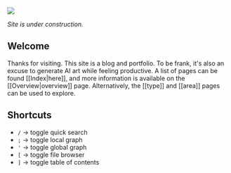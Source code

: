 <img src="https://i.redd.it/7jjfah4tbkja1.jpg" class="header-image">

*Site is under construction.*

## Welcome
Thanks for visiting. This site is a blog and portfolio. To be frank, it's also an excuse to generate AI art while feeling productive. A list of pages can be found [[Index|here]], and more information is available on the [[Overview|overview]] page. Alternatively, the [[type]] and [[area]] pages can be used to explore.

## Shortcuts
- `/` -> toggle quick search
- `;` -> toggle local graph
- `'` -> toggle global graph
- `[` -> toggle file browser
- `]` -> toggle table of contents
